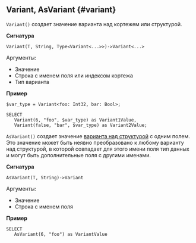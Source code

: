 ## Variant, AsVariant {#variant}

`Variant()` создает значение варианта над кортежем или структурой.

**Сигнатура**
```
Variant(T, String, Type<Variant<...>>)->Variant<...>
```

Аргументы:

* Значение
* Строка с именем поля или индексом кортежа
* Тип варианта

**Пример**
``` yql
$var_type = Variant<foo: Int32, bar: Bool>;

SELECT
   Variant(6, "foo", $var_type) as Variant1Value,
   Variant(false, "bar", $var_type) as Variant2Value;
```

`AsVariant()` создает значение [варианта над структурой](../../../types/containers.md) с одним полем. Это значение может быть неявно преобразовано к любому варианту над структурой, в которой совпадает для этого имени поля тип данных и могут быть дополнительные поля с другими именами.

**Сигнатура**
```
AsVariant(T, String)->Variant
```

Аргументы:

* Значение
* Строка с именем поля

**Пример**
``` yql
SELECT
   AsVariant(6, "foo") as VariantValue
```

